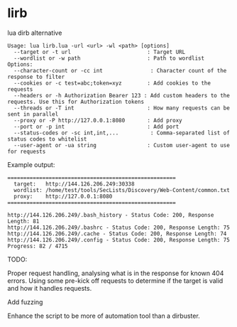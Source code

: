 # lirb
lua dirb alternative

```
Usage: lua lirb.lua -url <url> -wl <path> [options]
  --target or -t url                        : Target URL
  --wordlist or -w path                     : Path to wordlist
Options:
  --character-count or -cc int               : Character count of the response to filter
  --cookies or -c test=abc;token=xyz        : Add cookies to the requests
  --headers or -h Authorization Bearer 123 : Add custom headers to the requests. Use this for Authorization tokens
  --threads or -T int                       : How many requests can be sent in parallel
  --proxy or -P http://127.0.0.1:8080       : Add proxy
  --port or -p int                          : Add port
  --status-codes or -sc int,int,...          : Comma-separated list of status codes to whitelist
  --user-agent or -ua string                : Custom user-agent to use for requests
```

  Example output:
```
=====================================================
  target:	http://144.126.206.249:30338
  wordlist:	/home/test/tools/SecLists/Discovery/Web-Content/common.txt
  proxy:	http://127.0.0.1:8080
=====================================================

http://144.126.206.249/.bash_history - Status Code: 200, Response Length: 81
http://144.126.206.249/.bashrc - Status Code: 200, Response Length: 75
http://144.126.206.249/.cache - Status Code: 200, Response Length: 74
http://144.126.206.249/.config - Status Code: 200, Response Length: 75
Progress: 82 / 4715
```


  TODO:

  Proper request handling, analysing what is in the response for known 404 errors. 
  Using some pre-kick off requests to determine if the target is valid and how it handles requests.


  Add fuzzing

  Enhance the script to be more of automation tool than a dirbuster. 
